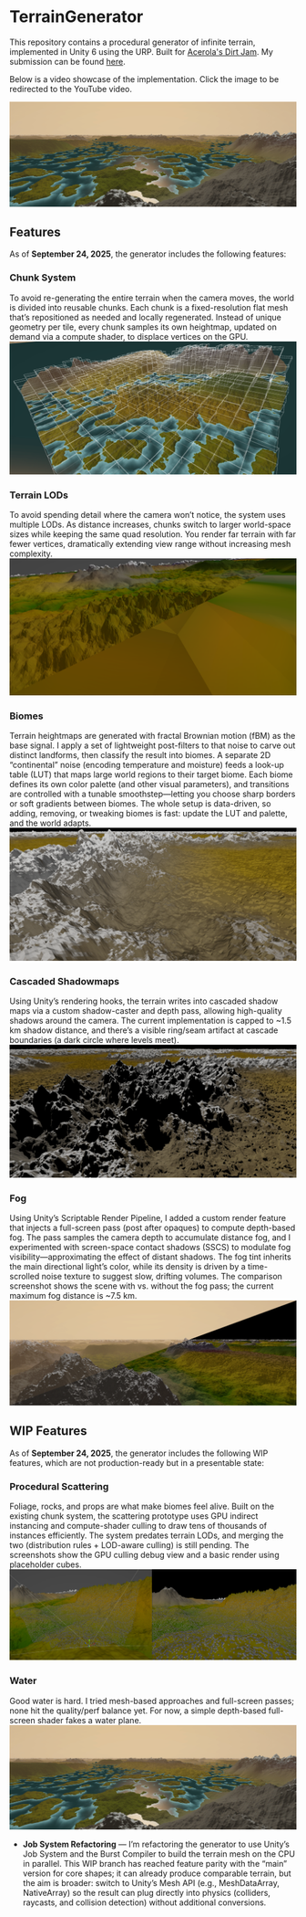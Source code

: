 # TerrainGenerator
This repository contains a procedural generator of infinite terrain, implemented in Unity 6 using the URP. Built for [Acerola's Dirt Jam](https://itch.io/jam/acerola-dirt-jam).
My submission can be found [here](https://mobaster.itch.io/procedural-terrain-generator).

Below is a video showcase of the implementation. Click the image to be redirected to the YouTube video.

[![Watch the video](https://github.com/GuglielmoMazzesiDaniele/ProceduralTerrain/blob/main/Jam%20Submission%20Photos/Water.png)](https://www.youtube.com/watch?v=utK_U0SPAtk)

## Features

As of **September 24, 2025**, the generator includes the following features:

### Chunk System

To avoid re-generating the entire terrain when the camera moves, the world is divided into reusable chunks. Each chunk is a fixed-resolution flat mesh that’s repositioned as needed and locally regenerated. Instead of unique geometry per tile, every chunk samples its own heightmap, updated on demand via a compute shader, to displace vertices on the GPU.
![Chunk System](https://github.com/GuglielmoMazzesiDaniele/ProceduralTerrain/blob/main/Jam%20Submission%20Photos/Chunk%20System.PNG)

### Terrain LODs

To avoid spending detail where the camera won’t notice, the system uses multiple LODs. As distance increases, chunks switch to larger world-space sizes while keeping the same quad resolution. You render far terrain with far fewer vertices, dramatically extending view range without increasing mesh complexity.
![LODs](https://github.com/GuglielmoMazzesiDaniele/ProceduralTerrain/blob/main/Jam%20Submission%20Photos/LODs.PNG)

### Biomes

Terrain heightmaps are generated with fractal Brownian motion (fBM) as the base signal. I apply a set of lightweight post-filters to that noise to carve out distinct landforms, then classify the result into biomes. A separate 2D “continental” noise (encoding temperature and moisture) feeds a look-up table (LUT) that maps large world regions to their target biome. Each biome defines its own color palette (and other visual parameters), and transitions are controlled with a tunable smoothstep—letting you choose sharp borders or soft gradients between biomes. The whole setup is data-driven, so adding, removing, or tweaking biomes is fast: update the LUT and palette, and the world adapts.
![Biomes](https://github.com/GuglielmoMazzesiDaniele/ProceduralTerrain/blob/main/Jam%20Submission%20Photos/2%20Biomes.png)

### Cascaded Shadowmaps

Using Unity’s rendering hooks, the terrain writes into cascaded shadow maps via a custom shadow-caster and depth pass, allowing high-quality shadows around the camera. The current implementation is capped to ~1.5 km shadow distance, and there’s a visible ring/seam artifact at cascade boundaries (a dark circle where levels meet).
![Shadows](https://github.com/GuglielmoMazzesiDaniele/ProceduralTerrain/blob/main/Jam%20Submission%20Photos/Cascade%20Shadowmaps.png)

### Fog

Using Unity’s Scriptable Render Pipeline, I added a custom render feature that injects a full-screen pass (post after opaques) to compute depth-based fog. The pass samples the camera depth to accumulate distance fog, and I experimented with screen-space contact shadows (SSCS) to modulate fog visibility—approximating the effect of distant shadows. The fog tint inherits the main directional light’s color, while its density is driven by a time-scrolled noise texture to suggest slow, drifting volumes. The comparison screenshot shows the scene with vs. without the fog pass; the current maximum fog distance is ~7.5 km.
![Fog](https://github.com/GuglielmoMazzesiDaniele/ProceduralTerrain/blob/main/Jam%20Submission%20Photos/Fog.png)

## WIP Features

As of **September 24, 2025**, the generator includes the following WIP features, which are not production-ready but in a presentable state:

### Procedural Scattering

Foliage, rocks, and props are what make biomes feel alive. Built on the existing chunk system, the scattering prototype uses GPU indirect instancing and compute-shader culling to draw tens of thousands of instances efficiently. The system predates terrain LODs, and merging the two (distribution rules + LOD-aware culling) is still pending. The screenshots show the GPU culling debug view and a basic render using placeholder cubes.
![Procedural Scattering](https://github.com/GuglielmoMazzesiDaniele/ProceduralTerrain/blob/main/Jam%20Submission%20Photos/Procedural%20Scattering.PNG)

### Water

Good water is hard. I tried mesh-based approaches and full-screen passes; none hit the quality/perf balance yet. For now, a simple depth-based full-screen shader fakes a water plane.
![Water](https://github.com/GuglielmoMazzesiDaniele/ProceduralTerrain/blob/main/Jam%20Submission%20Photos/Water.png)

- **Job System Refactoring** — I’m refactoring the generator to use Unity’s Job System and the Burst Compiler to build the terrain mesh on the CPU in parallel. This WIP branch has reached feature parity with the “main” version for core shapes; it can already produce comparable terrain, but the aim is broader: switch to Unity’s Mesh API (e.g., MeshDataArray, NativeArray<T>) so the result can plug directly into physics (colliders, raycasts, and collision detection) without additional conversions.
